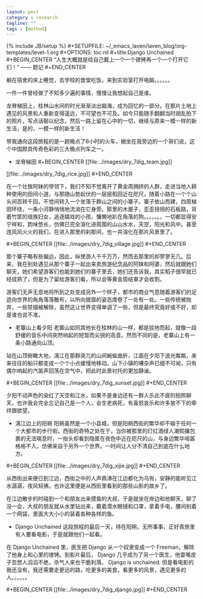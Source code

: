 ```yaml
---
layout: post
category : research
tagline: ""
tags : [method]
---
```

{% include JB/setup %}
#+SETUPFILE: ~/_emacs_laven/laven_blog/org-templates/level-1.org
#+OPTIONS:   toc:nil
#+title:Django Unchained
#+BEGIN_CENTER
“人生大概就是给自己戴上一个一个镣铐再一个一个打开它们！”   —— 题记
#+END_CENTER

躺在宿舍的床上睡觉，去学校的食堂吃饭，来到实验室打开电脑。。。。。。

一件一件曾经做了不知多少遍的事情，慢慢让我想起自己是谁。

龙脊梯田上，桂林山水间的时光渐渐淡出脑海，成为回忆的一部分。在那片土地上遇见的风景和人重新变得遥远，不可望也不可及。如今只能随手翻翻当时胡乱拍下的照片，写点话聊以纪念，然后一路上留在心中的一切，继续与原来一模一样的新生活，是的，一模一样的新生活！

带我通向这段旅程的是一趟晚点了6小时的火车，据坐在我旁边的一个哥们说，这个中国颇具传奇色彩的三大晚点列车之一。

* 龙脊梯田
#+BEGIN_CENTER
[[file:../images/dry_7dig_team.jpg]]

[[file:../images/dry_7dig_rice.jpg]]
#+END_CENTER

在一个壮族阿妹的带领下，我们不知不觉离开了黄金周拥挤的人群，走进当地人耕种使用的田间小道，与那随山势起伏的一层层稻田近在咫尺。随着小路在一个个山头间百转千回，不觉间转入一个坐落于群山之间的小寨子。寨子依山而建，四周梯田环绕，一条小河静悄悄地流淌在它身旁。那里的木屋子，歪歪扭扭的石板路，背着竹筐的瑶族妇女，追逐嬉戏的小孩，慵懒地趴在角落的狗。。。。。。。一切都显得安宁祥和，韵味悠长，仿佛已完全溶化进周围的山山水水，天空，阳光和风中。甚至连风风火火的我们，在进入那里的刹那间，也一并溶化在那片风景里了。

#+BEGIN_CENTER
[[file:../images/dry_7dig_village.jpg]]
#+END_CENTER

那个寨子略有些偏远，因此，纵使游人千千万万，然而去那里的却寥寥无几。后来，我在别处遇见从那个寨子一起出来卖旅游纪念品的阿妹和阿婆，然后就跟她们聊天，她们希望游客们也能到她们的寨子里去，她们还告诉我，其实稻子很早就已经成熟了，但是为了留给游客们看，所以会等黄金周结束才会收割。

游客们无声无息地将所到之处变成另外一个样子，都市的商业气息随着游客们的足迹向世界的角角落落散布，以所向披靡的姿态席卷了一处有一处。一些传统被抛弃，一些禁锢被解除，虽然这让世界变得单调了一些，但是最终究竟好或不好，却是谁也说不准。

* 老寨山上看夕阳
老寨山如同其他长在桂林的山一样，都是拔地而起，就像一段舒缓的音乐中间突然响起的短暂而尖锐的高音。然而不同的是，老寨山上有一条小路通向山顶。

站在山顶俯瞰大地，漓江在那群突兀的山间蜿蜒曲折，江面在夕阳下波光粼粼，来来往往的船只都变成一个个小点缓慢地移动。山下小镇的嘈杂声已细不可闻，只有偶尔响起的汽笛声回荡在空气中，把此时此景衬托的更加静谧。

#+BEGIN_CENTER
[[file:../images/dry_7dig_sunset.jpg]]
#+END_CENTER

夕阳不动声色的染红了天空和江水，如果不是身边还有一群人乐此不疲的拍照聊天，也许我会完全忘记自己是一个人，会生老病死，有喜怒哀乐和许多放不下的牵绊跟欲望。

* 漓江边上的阳朔
阳朔虽然是一个小县城，但是阳朔西街的繁华却不输于任何一个大都市的步行街。西街的奇特之处在于，当你被那里的灯红酒绿人潮熙攘包裹的无法喘息时，一抬头却看到隐匿在夜色中近在咫尺的山，与身边繁华喧嚣格格不入，仿佛来自于另外一个世界。一时间让人分不清自己到底在什么地方。

#+BEGIN_CENTER
[[file:../images/dry_7dig_xijie.jpg]]
#+END_CENTER

从西街出来便已到江边，西街之中的人声鼎沸在江边都化为乌有，安静的能听见江水潺潺，夜风轻拂。也许这里便是从西街里看到的那些山影的故乡了。

在江边散步的时碰到一个和朋友出来摸鱼的大叔，于是就坐在岸边和他聊天，聊了没一会，大叔的朋友就从水里钻出来，戴着潜水眼镜和口罩，拿着手电，腰间别着一个网袋，里面大大小小的装着各种各样的鱼。

* Django Unchained
这段旅程的最后一天，待在阳朔，无所事事，正好青旅里有人要看电影，于是就跟他们一起看。

在 Django Unchained 里，医生把 Django 从一个奴隶变成一个 Freeman，解除了他身上和心里的镣铐。到影片最后， Django 几乎成为了另一个医生，他耍嘴皮子忽悠人滔滔不绝，杀气人来也干脆利落。 Django is unchained. 但是看电影的我还没有，我还需要走更远的路，吃更多的美食，看更多的风景，遇见更多的人。。。。。。

#+BEGIN_CENTER
[[file:../images/dry_7dig_django.jpg]]
#+END_CENTER
